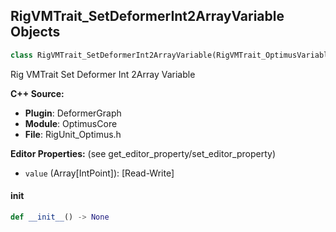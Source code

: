 ## RigVMTrait_SetDeformerInt2ArrayVariable Objects

```python
class RigVMTrait_SetDeformerInt2ArrayVariable(RigVMTrait_OptimusVariableBase)
```

Rig VMTrait Set Deformer Int 2Array Variable

**C++ Source:**

- **Plugin**: DeformerGraph
- **Module**: OptimusCore
- **File**: RigUnit_Optimus.h

**Editor Properties:** (see get_editor_property/set_editor_property)

- ``value`` (Array[IntPoint]):  [Read-Write]

<a id="unreal.RigVMTrait_SetDeformerInt2ArrayVariable.__init__"></a>

#### __init__

```python
def __init__() -> None
```

<a id="unreal.RigVMTrait_SetDeformerInt3Variable"></a>